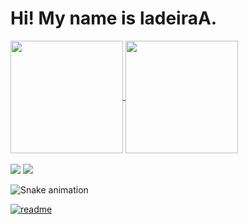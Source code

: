 <h1> Hi! My name is ladeiraA. </h1>

<div>
  <a href="https://github.com/ladeiraA">
  <img height="180em"   align="center" src="https://github-readme-stats.vercel.app/api?username=ladeiraA&show_icons=true&theme=react&include_all_commits=true&count_private=true"/>
  <img height="180em"  align="center" src="https://github-readme-stats.vercel.app/api/top-langs/?username=ladeiraA&layout=compact&langs_count=7&theme=react" />
</div>
  <br>
  <a href="https://www.instagram.com/cesar_ladeiraa/" target="_blank"><img src="https://img.shields.io/badge/-Instagram-%23E4405F?style=for-the-badge&logo=instagram&logoColor=white" target="_blank"></a>
  <a href="https://www.linkedin.com/in/c%C3%A9sar-augusto-matos-ladeira-1b65881b4/" target="_blank"><img src="https://img.shields.io/badge/-LinkedIn-%230077B5?style=for-the-badge&logo=linkedin&logoColor=white" target="_blank"></a> 
 
  ![Snake animation](https://github.com/ladeiraA/ladeiraA/blob/output/github-contribution-grid-snake.svg)
 
</div>
 
[![readme](https://github-readme-stats.vercel.app/api/pin/?username=ladeiraA&repo=ladeiraA&theme=react)](https://github.com/ladeiraA/ladeiraA)
